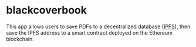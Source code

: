 # blackcoverbook

This app allows users to save PDFs to a decentralized database ([IPFS](https://ipfs.io/)), then save the IPFS address to a smart contract deployed on the Ethereum blockchain. 
